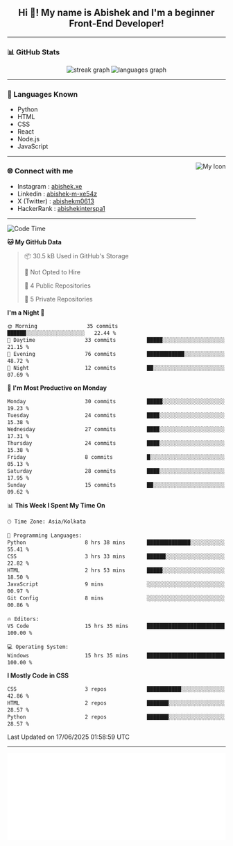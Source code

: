 <h2 align="center">Hi 👋! My name is <b>Abishek</b> and I'm a beginner Front-End Developer!</h2>

---

### 📊 GitHub Stats

<div align="center">
  <img src="https://streak-stats.demolab.com?user=Abishek-Web-Co&locale=en&mode=daily&theme=dracula&hide_border=false&border_radius=5" height="150" alt="streak graph" />
  <img src="https://github-readme-stats.vercel.app/api/top-langs?username=Abishek-Web-Co&locale=en&hide_title=false&layout=compact&card_width=320&langs_count=5&theme=dracula&hide_border=false" height="150" alt="languages graph" />
</div>

---

### 🧠 Languages Known

- Python  
- HTML  
- CSS  
- React  
- Node.js  
- JavaScript  

---

<img align="right" height="150" src="https://abish-file.web.app/assets/favicon.png" alt="My Icon" />

### 🌐 Connect with me

- Instagram   : [abishek.xe](https://www.instagram.com/abishek.xe/)
- Linkedin    : [abishek-m-xe54z](https://www.linkedin.com/in/abishek-m-xe54z/)
- X (Twitter) : [abishekm0613](https://x.com/abishekm0613)
- HackerRank  : [abishekinterspa1](https://www.hackerrank.com/profile/abishekinterspa1)

---

<!--START_SECTION:waka-->
![Code Time](http://img.shields.io/badge/Code%20Time-48%20hrs%2015%20mins-blue)

**🐱 My GitHub Data** 

> 📦 30.5 kB Used in GitHub's Storage 
 > 
> 🚫 Not Opted to Hire
 > 
> 📜 4 Public Repositories 
 > 
> 🔑 5 Private Repositories 
 > 
**I'm a Night 🦉** 

```text
🌞 Morning                35 commits          ██████░░░░░░░░░░░░░░░░░░░   22.44 % 
🌆 Daytime                33 commits          █████░░░░░░░░░░░░░░░░░░░░   21.15 % 
🌃 Evening                76 commits          ████████████░░░░░░░░░░░░░   48.72 % 
🌙 Night                  12 commits          ██░░░░░░░░░░░░░░░░░░░░░░░   07.69 % 
```
📅 **I'm Most Productive on Monday** 

```text
Monday                   30 commits          █████░░░░░░░░░░░░░░░░░░░░   19.23 % 
Tuesday                  24 commits          ████░░░░░░░░░░░░░░░░░░░░░   15.38 % 
Wednesday                27 commits          ████░░░░░░░░░░░░░░░░░░░░░   17.31 % 
Thursday                 24 commits          ████░░░░░░░░░░░░░░░░░░░░░   15.38 % 
Friday                   8 commits           █░░░░░░░░░░░░░░░░░░░░░░░░   05.13 % 
Saturday                 28 commits          ████░░░░░░░░░░░░░░░░░░░░░   17.95 % 
Sunday                   15 commits          ██░░░░░░░░░░░░░░░░░░░░░░░   09.62 % 
```


📊 **This Week I Spent My Time On** 

```text
🕑︎ Time Zone: Asia/Kolkata

💬 Programming Languages: 
Python                   8 hrs 38 mins       ██████████████░░░░░░░░░░░   55.41 % 
CSS                      3 hrs 33 mins       ██████░░░░░░░░░░░░░░░░░░░   22.82 % 
HTML                     2 hrs 53 mins       █████░░░░░░░░░░░░░░░░░░░░   18.50 % 
JavaScript               9 mins              ░░░░░░░░░░░░░░░░░░░░░░░░░   00.97 % 
Git Config               8 mins              ░░░░░░░░░░░░░░░░░░░░░░░░░   00.86 % 

🔥 Editors: 
VS Code                  15 hrs 35 mins      █████████████████████████   100.00 % 

💻 Operating System: 
Windows                  15 hrs 35 mins      █████████████████████████   100.00 % 
```

**I Mostly Code in CSS** 

```text
CSS                      3 repos             ███████████░░░░░░░░░░░░░░   42.86 % 
HTML                     2 repos             ███████░░░░░░░░░░░░░░░░░░   28.57 % 
Python                   2 repos             ███████░░░░░░░░░░░░░░░░░░   28.57 % 
```




 Last Updated on 17/06/2025 01:58:59 UTC
<!--END_SECTION:waka-->

---

<div align="center">
  <a href="https://abish-file.web.app/" target="_blank" rel="noopener noreferrer"><img height="200" src="pic.png" alt="Profile Picture" /></a>
</div>

